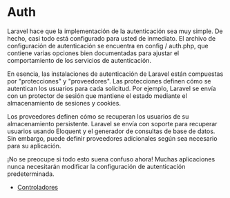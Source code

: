 # Auth

Laravel hace que la implementación de la autenticación sea muy simple. De hecho, casi todo está configurado para usted de inmediato. El archivo de configuración de autenticación se encuentra en config / auth.php, que contiene varias opciones bien documentadas para ajustar el comportamiento de los servicios de autenticación.

En esencia, las instalaciones de autenticación de Laravel están compuestas por "protecciones" y "proveedores". Las protecciones definen cómo se autentican los usuarios para cada solicitud. Por ejemplo, Laravel se envía con un protector de sesión que mantiene el estado mediante el almacenamiento de sesiones y cookies.

Los proveedores definen cómo se recuperan los usuarios de su almacenamiento persistente. Laravel se envía con soporte para recuperar usuarios usando Eloquent y el generador de consultas de base de datos. Sin embargo, puede definir proveedores adicionales según sea necesario para su aplicación.

¡No se preocupe si todo esto suena confuso ahora! Muchas aplicaciones nunca necesitarán modificar la configuración de autenticación predeterminada.

* [Controladores](./api/laravel/auth/controladores/index)